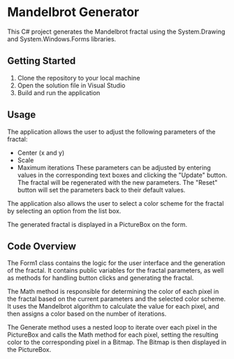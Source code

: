 # Mandelbrot Generator
This C# project generates the Mandelbrot fractal using the System.Drawing and System.Windows.Forms libraries.

## Getting Started
1. Clone the repository to your local machine
2. Open the solution file in Visual Studio
3. Build and run the application

## Usage
The application allows the user to adjust the following parameters of the fractal:
* Center (x and y)
* Scale
* Maximum iterations
These parameters can be adjusted by entering values in the corresponding text boxes and clicking the "Update" button. The fractal will be regenerated with the new parameters. The "Reset" button will set the parameters back to their default values.

The application also allows the user to select a color scheme for the fractal by selecting an option from the list box.

The generated fractal is displayed in a PictureBox on the form.

## Code Overview
The Form1 class contains the logic for the user interface and the generation of the fractal. It contains public variables for the fractal parameters, as well as methods for handling button clicks and generating the fractal.

The Math method is responsible for determining the color of each pixel in the fractal based on the current parameters and the selected color scheme. It uses the Mandelbrot algorithm to calculate the value for each pixel, and then assigns a color based on the number of iterations.

The Generate method uses a nested loop to iterate over each pixel in the PictureBox and calls the Math method for each pixel, setting the resulting color to the corresponding pixel in a Bitmap. The Bitmap is then displayed in the PictureBox.
